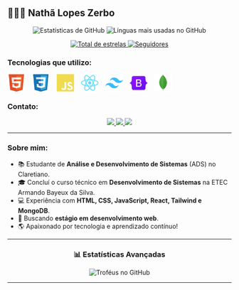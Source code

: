 ## 👨🏻‍💻 Nathã Lopes Zerbo

<div align="center">
  <img height="180em" src="https://github-readme-stats.vercel.app/api?username=NathaLopesZerbo&show_icons=true&theme=github_dark" alt="Estatísticas de GitHub">
  <img height="180em" src="https://github-readme-stats.vercel.app/api/top-langs/?username=NathaLopesZerbo&layout=compact&theme=github_dark" alt="Línguas mais usadas no GitHub">
</div>

<p align="center">
  <a href="https://github.com/NathaLopesZerbo?tab=repositories&sort=stargazers" title="Total de estrelas no GitHub">
      <img 
          alt="Total de estrelas" 
          src="https://custom-icon-badges.demolab.com/github/stars/NathaLopesZerbo?color=55960c&style=for-the-badge&labelColor=488207&logo=star&label=estrelas"
      />
  </a>
  <a href="https://github.com/NathaLopesZerbo?tab=followers" title="Me siga no GitHub">
      <img 
          alt="Seguidores" 
          src="https://custom-icon-badges.demolab.com/github/followers/NathaLopesZerbo?color=236ad3&labelColor=1155ba&style=for-the-badge&logo=github&label=Seguidores&logoColor=white"
      />
  </a>
</p>

### Tecnologias que utilizo:
<div align="center" style="display: flex; gap: 15px; flex-wrap: wrap;">
  <img src="https://raw.githubusercontent.com/devicons/devicon/master/icons/html5/html5-original.svg" alt="HTML" height="40" width="40">
  <img src="https://raw.githubusercontent.com/devicons/devicon/master/icons/css3/css3-original.svg" alt="CSS" height="40" width="40">
  <img src="https://raw.githubusercontent.com/devicons/devicon/master/icons/javascript/javascript-plain.svg" alt="JavaScript" height="40" width="40">
  <img src="https://raw.githubusercontent.com/devicons/devicon/master/icons/react/react-original.svg" alt="React" height="40" width="40">
  <img src="https://raw.githubusercontent.com/devicons/devicon/master/icons/tailwindcss/tailwindcss-original.svg" alt="Tailwind" height="40" width="40">
  <img src="https://raw.githubusercontent.com/devicons/devicon/master/icons/bootstrap/bootstrap-original.svg" alt="Bootstrap" height="40" width="40">
  <img src="https://raw.githubusercontent.com/devicons/devicon/master/icons/mongodb/mongodb-original.svg" alt="MongoDB" height="40" width="40">
</div>

### Contato:
<div align="center"> 
  <div> 
    <a href="https://www.instagram.com/natha_zerbo/" target="_blank" title="Me siga no Instagram">
        <img src="https://img.shields.io/badge/-Instagram-%23E4405F?style=for-the-badge&logo=instagram&logoColor=white" target="_blank">
    </a>
    <a href="mailto:nathalopeszerbo7@gmail.com" title="Envie um e-mail">
        <img src="https://img.shields.io/badge/-Gmail-%23333?style=for-the-badge&logo=gmail&logoColor=white" target="_blank">
    </a>
    <a href="https://www.linkedin.com/in/NathaZerbo/" target="_blank" title="Me siga no LinkedIn">
        <img src="https://img.shields.io/badge/-LinkedIn-%230077B5?style=for-the-badge&logo=linkedin&logoColor=white" target="_blank">
    </a> 
  </div>
</div>

---

### Sobre mim:
- 📚 Estudante de **Análise e Desenvolvimento de Sistemas** (ADS) no Claretiano.
- 🎓 Concluí o curso técnico em **Desenvolvimento de Sistemas** na ETEC Armando Bayeux da Silva.
- 💻 Experiência com **HTML, CSS, JavaScript, React, Tailwind e MongoDB**.
- 🚀 Buscando **estágio em desenvolvimento web**.
- 🌎 Apaixonado por tecnologia e aprendizado contínuo!

---

<div align="center">
  <h3>📊 Estatísticas Avançadas</h3>
  <div>
    <img src="https://github-profile-trophy.vercel.app/?username=NathaLopesZerbo&theme=darkhub&no-frame=false&margin-w=15" alt="Troféus no GitHub">
  </div>
</div>

---









